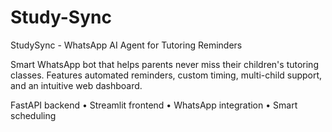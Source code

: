 # Study-Sync

StudySync - WhatsApp AI Agent for Tutoring Reminders

Smart WhatsApp bot that helps parents never miss their children's tutoring classes. Features automated reminders, custom timing, multi-child support, and an intuitive web dashboard.

FastAPI backend • Streamlit frontend • WhatsApp integration • Smart scheduling
